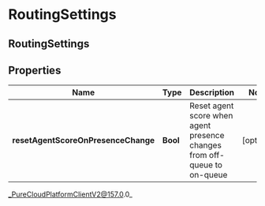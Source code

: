 # RoutingSettings

## RoutingSettings

## Properties

|Name | Type | Description | Notes|
|------------ | ------------- | ------------- | -------------|
| **resetAgentScoreOnPresenceChange** | **Bool** | Reset agent score when agent presence changes from off-queue to on-queue | [optional] |



_PureCloudPlatformClientV2@157.0.0_
